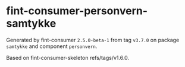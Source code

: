 # fint-consumer-personvern-samtykke

Generated by fint-consumer `2.5.0-beta-1` from tag `v3.7.0` on package `samtykke` and component `personvern`.

Based on fint-consumer-skeleton refs/tags/v1.6.0.
